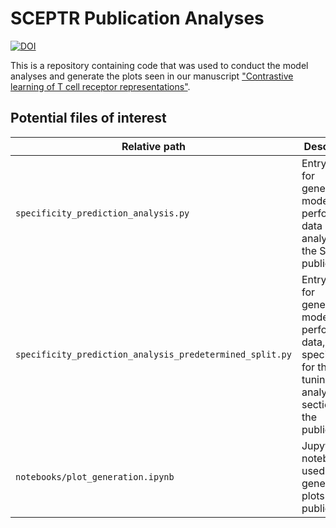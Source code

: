 # SCEPTR Publication Analyses

[![DOI](https://zenodo.org/badge/768023440.svg)](https://doi.org/10.5281/zenodo.14285923)

This is a repository containing code that was used to conduct the model analyses and generate the plots seen in our manuscript ["Contrastive learning of T cell receptor representations"](https://arxiv.org/abs/2406.06397).

## Potential files of interest
|Relative path|Description|
|---|---|
|`specificity_prediction_analysis.py`|Entry point for generating model performance data analysed in the SCEPTR publication.|
|`specificity_prediction_analysis_predetermined_split.py`|Entry point for generating model performance data, specifically for the fine-tuning analysis section in the publication.|
|`notebooks/plot_generation.ipynb`|Jupyter notebook used to generate the plots in the publication.|
